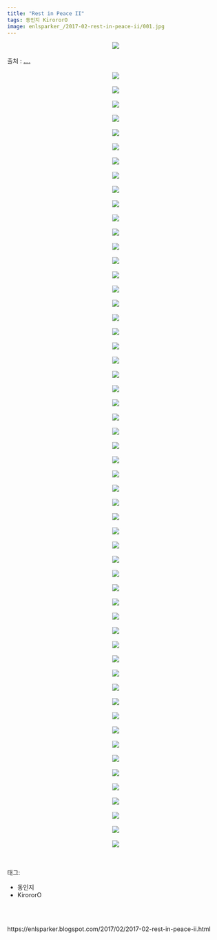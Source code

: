 ```yaml
---
title: "Rest in Peace II"
tags: 동인지 KirororO
image: enlsparker_/2017-02-rest-in-peace-ii/001.jpg
---
```

<div class="article">
<div class="post-body entry-content" id="post-body-7133171266535384975" itemprop="description articleBody">
<div class="separator" style="clear: both; text-align: center;">
<img src="{{ site.nasurl }}/enlsparker_/2017-02-rest-in-peace-ii/001.jpg"/></div>
<br/>
<a name="more"></a>출처 : <a href="https://e-hentai.org/g/1016187/8e0c051e22/">....</a><br/>
<br/>
<div class="separator" style="clear: both; text-align: center;">
<img src="{{ site.nasurl }}/enlsparker_/2017-02-rest-in-peace-ii/002.jpg"/></div>
<br/>
<div class="separator" style="clear: both; text-align: center;">
<img src="{{ site.nasurl }}/enlsparker_/2017-02-rest-in-peace-ii/003.jpg"/></div>
<br/>
<div class="separator" style="clear: both; text-align: center;">
<img src="{{ site.nasurl }}/enlsparker_/2017-02-rest-in-peace-ii/004.jpg"/></div>
<br/>
<div class="separator" style="clear: both; text-align: center;">
<img src="{{ site.nasurl }}/enlsparker_/2017-02-rest-in-peace-ii/005.jpg"/></div>
<br/>
<div class="separator" style="clear: both; text-align: center;">
<img src="{{ site.nasurl }}/enlsparker_/2017-02-rest-in-peace-ii/006.jpg"/></div>
<br/>
<div class="separator" style="clear: both; text-align: center;">
<img src="{{ site.nasurl }}/enlsparker_/2017-02-rest-in-peace-ii/007.jpg"/></div>
<br/>
<div class="separator" style="clear: both; text-align: center;">
<img src="{{ site.nasurl }}/enlsparker_/2017-02-rest-in-peace-ii/008.jpg"/></div>
<br/>
<div class="separator" style="clear: both; text-align: center;">
<img src="{{ site.nasurl }}/enlsparker_/2017-02-rest-in-peace-ii/009.jpg"/></div>
<br/>
<div class="separator" style="clear: both; text-align: center;">
<img src="{{ site.nasurl }}/enlsparker_/2017-02-rest-in-peace-ii/010.jpg"/></div>
<br/>
<div class="separator" style="clear: both; text-align: center;">
<img src="{{ site.nasurl }}/enlsparker_/2017-02-rest-in-peace-ii/011.jpg"/></div>
<br/>
<div class="separator" style="clear: both; text-align: center;">
<img src="{{ site.nasurl }}/enlsparker_/2017-02-rest-in-peace-ii/012.jpg"/></div>
<br/>
<div class="separator" style="clear: both; text-align: center;">
<img src="{{ site.nasurl }}/enlsparker_/2017-02-rest-in-peace-ii/013.jpg"/></div>
<br/>
<div class="separator" style="clear: both; text-align: center;">
<img src="{{ site.nasurl }}/enlsparker_/2017-02-rest-in-peace-ii/014.jpg"/></div>
<br/>
<div class="separator" style="clear: both; text-align: center;">
<img src="{{ site.nasurl }}/enlsparker_/2017-02-rest-in-peace-ii/015.jpg"/></div>
<br/>
<div class="separator" style="clear: both; text-align: center;">
<img src="{{ site.nasurl }}/enlsparker_/2017-02-rest-in-peace-ii/016.jpg"/></div>
<br/>
<div class="separator" style="clear: both; text-align: center;">
<img src="{{ site.nasurl }}/enlsparker_/2017-02-rest-in-peace-ii/017.jpg"/></div>
<br/>
<div class="separator" style="clear: both; text-align: center;">
<img src="{{ site.nasurl }}/enlsparker_/2017-02-rest-in-peace-ii/018.jpg"/></div>
<br/>
<div class="separator" style="clear: both; text-align: center;">
<img src="{{ site.nasurl }}/enlsparker_/2017-02-rest-in-peace-ii/019.jpg"/></div>
<br/>
<div class="separator" style="clear: both; text-align: center;">
<img src="{{ site.nasurl }}/enlsparker_/2017-02-rest-in-peace-ii/020.jpg"/></div>
<br/>
<div class="separator" style="clear: both; text-align: center;">
<img src="{{ site.nasurl }}/enlsparker_/2017-02-rest-in-peace-ii/021.jpg"/></div>
<br/>
<div class="separator" style="clear: both; text-align: center;">
<img src="{{ site.nasurl }}/enlsparker_/2017-02-rest-in-peace-ii/022.jpg"/></div>
<br/>
<div class="separator" style="clear: both; text-align: center;">
<img src="{{ site.nasurl }}/enlsparker_/2017-02-rest-in-peace-ii/023.jpg"/></div>
<br/>
<div class="separator" style="clear: both; text-align: center;">
<img src="{{ site.nasurl }}/enlsparker_/2017-02-rest-in-peace-ii/024.jpg"/></div>
<br/>
<div class="separator" style="clear: both; text-align: center;">
<img src="{{ site.nasurl }}/enlsparker_/2017-02-rest-in-peace-ii/025.jpg"/></div>
<br/>
<div class="separator" style="clear: both; text-align: center;">
<img src="{{ site.nasurl }}/enlsparker_/2017-02-rest-in-peace-ii/026.jpg"/></div>
<br/>
<div class="separator" style="clear: both; text-align: center;">
<img src="{{ site.nasurl }}/enlsparker_/2017-02-rest-in-peace-ii/027.jpg"/></div>
<br/>
<div class="separator" style="clear: both; text-align: center;">
<img src="{{ site.nasurl }}/enlsparker_/2017-02-rest-in-peace-ii/028.jpg"/></div>
<br/>
<div class="separator" style="clear: both; text-align: center;">
<img src="{{ site.nasurl }}/enlsparker_/2017-02-rest-in-peace-ii/029.jpg"/></div>
<br/>
<div class="separator" style="clear: both; text-align: center;">
<img src="{{ site.nasurl }}/enlsparker_/2017-02-rest-in-peace-ii/030.jpg"/></div>
<br/>
<div class="separator" style="clear: both; text-align: center;">
<img src="{{ site.nasurl }}/enlsparker_/2017-02-rest-in-peace-ii/031.jpg"/></div>
<br/>
<div class="separator" style="clear: both; text-align: center;">
<img src="{{ site.nasurl }}/enlsparker_/2017-02-rest-in-peace-ii/032.jpg"/></div>
<br/>
<div class="separator" style="clear: both; text-align: center;">
<img src="{{ site.nasurl }}/enlsparker_/2017-02-rest-in-peace-ii/033.jpg"/></div>
<br/>
<div class="separator" style="clear: both; text-align: center;">
<img src="{{ site.nasurl }}/enlsparker_/2017-02-rest-in-peace-ii/034.jpg"/></div>
<br/>
<div class="separator" style="clear: both; text-align: center;">
<img src="{{ site.nasurl }}/enlsparker_/2017-02-rest-in-peace-ii/035.jpg"/></div>
<br/>
<div class="separator" style="clear: both; text-align: center;">
<img src="{{ site.nasurl }}/enlsparker_/2017-02-rest-in-peace-ii/036.jpg"/></div>
<br/>
<div class="separator" style="clear: both; text-align: center;">
<img src="{{ site.nasurl }}/enlsparker_/2017-02-rest-in-peace-ii/037.jpg"/></div>
<br/>
<div class="separator" style="clear: both; text-align: center;">
<img src="{{ site.nasurl }}/enlsparker_/2017-02-rest-in-peace-ii/038.jpg"/></div>
<br/>
<div class="separator" style="clear: both; text-align: center;">
<img src="{{ site.nasurl }}/enlsparker_/2017-02-rest-in-peace-ii/039.png"/></div>
<br/>
<div class="separator" style="clear: both; text-align: center;">
<img src="{{ site.nasurl }}/enlsparker_/2017-02-rest-in-peace-ii/040.jpg"/></div>
<br/>
<div class="separator" style="clear: both; text-align: center;">
<img src="{{ site.nasurl }}/enlsparker_/2017-02-rest-in-peace-ii/041.jpg"/></div>
<br/>
<div class="separator" style="clear: both; text-align: center;">
<img src="{{ site.nasurl }}/enlsparker_/2017-02-rest-in-peace-ii/042.jpg"/></div>
<br/>
<div class="separator" style="clear: both; text-align: center;">
<img src="{{ site.nasurl }}/enlsparker_/2017-02-rest-in-peace-ii/043.jpg"/></div>
<br/>
<div class="separator" style="clear: both; text-align: center;">
<img src="{{ site.nasurl }}/enlsparker_/2017-02-rest-in-peace-ii/044.jpg"/></div>
<br/>
<div class="separator" style="clear: both; text-align: center;">
<img src="{{ site.nasurl }}/enlsparker_/2017-02-rest-in-peace-ii/045.jpg"/></div>
<br/>
<div class="separator" style="clear: both; text-align: center;">
<img src="{{ site.nasurl }}/enlsparker_/2017-02-rest-in-peace-ii/046.jpg"/></div>
<br/>
<div class="separator" style="clear: both; text-align: center;">
<img src="{{ site.nasurl }}/enlsparker_/2017-02-rest-in-peace-ii/047.jpg"/></div>
<br/>
<div class="separator" style="clear: both; text-align: center;">
<img src="{{ site.nasurl }}/enlsparker_/2017-02-rest-in-peace-ii/048.jpg"/></div>
<br/>
<div class="separator" style="clear: both; text-align: center;">
<img src="{{ site.nasurl }}/enlsparker_/2017-02-rest-in-peace-ii/049.jpg"/></div>
<br/>
<div class="separator" style="clear: both; text-align: center;">
<img src="{{ site.nasurl }}/enlsparker_/2017-02-rest-in-peace-ii/050.jpg"/></div>
<br/>
<div class="separator" style="clear: both; text-align: center;">
<img src="{{ site.nasurl }}/enlsparker_/2017-02-rest-in-peace-ii/051.jpg"/></div>
<br/>
<div class="separator" style="clear: both; text-align: center;">
<img src="{{ site.nasurl }}/enlsparker_/2017-02-rest-in-peace-ii/052.jpg"/></div>
<br/>
<div class="separator" style="clear: both; text-align: center;">
<img src="{{ site.nasurl }}/enlsparker_/2017-02-rest-in-peace-ii/053.jpg"/></div>
<br/>
<div class="separator" style="clear: both; text-align: center;">
<img src="{{ site.nasurl }}/enlsparker_/2017-02-rest-in-peace-ii/054.jpg"/></div>
<br/>
<div class="separator" style="clear: both; text-align: center;">
<img src="{{ site.nasurl }}/enlsparker_/2017-02-rest-in-peace-ii/055.jpg"/></div>
<br/>
<div class="separator" style="clear: both; text-align: center;">
<img src="{{ site.nasurl }}/enlsparker_/2017-02-rest-in-peace-ii/056.jpg"/></div>
<br/>
<div style="clear: both;"></div>
</div></div><br/>
<div class="tagTrail">
<p>태그: </p>
<ul>
<li>동인지</li>
<li>KirororO</li>
</ul>
</div><br/>

<br/>
<p id="refer">https://enlsparker.blogspot.com/2017/02/2017-02-rest-in-peace-ii.html</p>
<br/>
